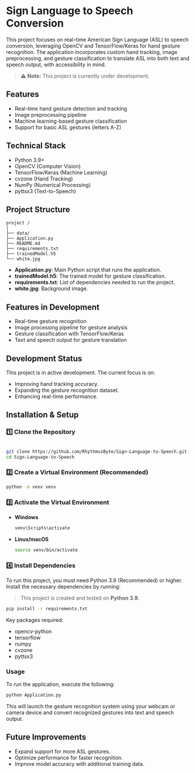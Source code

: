 # Sign Language to Speech Conversion

This project focuses on real-time American Sign Language (ASL) to speech conversion, leveraging OpenCV and TensorFlow/Keras for hand gesture recognition. The application incorporates custom hand tracking, image preprocessing, and gesture classification to translate ASL into both text and speech output, with accessibility in mind.

> ⚠️ **Note:** This project is currently under development.

## Features

- Real-time hand gesture detection and tracking
- Image preprocessing pipeline
- Machine learning-based gesture classification
- Support for basic ASL gestures (letters A-Z)

## Technical Stack

- Python 3.9+
- OpenCV (Computer Vision)
- TensorFlow/Keras (Machine Learning)
- cvzone (Hand Tracking)
- NumPy (Numerical Processing)
- pyttsx3 (Text-to-Speech)

## Project Structure

```text
project /
│
├── data/
├── Application.py
├── README.md
├── requirements.txt
├── trainedModel.h5
└── white.jpg
```

- **Application.py**: Main Python script that runs the application.
- **trainedModel.h5**: The trained model for gesture classification.
- **requirements.txt**: List of dependencies needed to run the project.
- **white.jpg**: Background image.

## Features in Development

- Real-time gesture recognition
- Image processing pipeline for gesture analysis
- Gesture classification with TensorFlow/Keras
- Text and speech output for gesture translation

## Development Status

This project is in active development. The current focus is on:

- Improving hand tracking accuracy.
- Expanding the gesture recognition dataset.
- Enhancing real-time performance.

## Installation & Setup

### 1️⃣ Clone the Repository

```bash

git clone https://github.com/RhythmusByte/Sign-Language-to-Speech.git
cd Sign-Language-to-Speech

```

### 2️⃣ Create a Virtual Environment (Recommended)

```bash
python -m venv venv
```

### 3️⃣ Activate the Virtual Environment

- **Windows**

  ```bash
  venv\Scripts\activate
  ```

- **Linux/macOS**

  ```bash
  source venv/bin/activate
  ```

### 4️⃣ Install Dependencies

To run this project, you must need Python 3.9 (Recommended) or higher. Install the necessary dependencies by running:

> This project is created and tested on **Python 3.9**.

```bash
pip install -r requirements.txt
```

Key packages required:

- opencv-python
- tensorflow
- numpy
- cvzone
- pyttsx3

### Usage

To run the application, execute the following:

```bash
python Application.py
```

This will launch the gesture recognition system using your webcam or camera device and convert recognized gestures into text and speech output.

## Future Improvements

- Expand support for more ASL gestures.
- Optimize performance for faster recognition.
- Improve model accuracy with additional training data.
